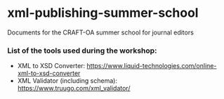 # xml-publishing-summer-school
Documents for the CRAFT-OA summer school for journal editors 
### List of the tools used during the workshop:
- XML to XSD Converter: https://www.liquid-technologies.com/online-xml-to-xsd-converter
- XML Validator (including schema): https://www.truugo.com/xml_validator/
